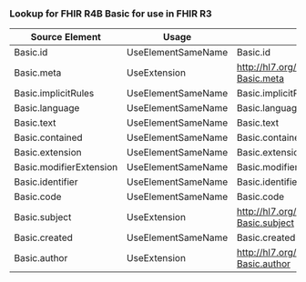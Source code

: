 ### Lookup for FHIR R4B Basic for use in FHIR R3

| Source Element | Usage | Target |
| -------------- | ----- | ------ |
| Basic.id | UseElementSameName | Basic.id |
| Basic.meta | UseExtension | http://hl7.org/fhir/4.3/StructureDefinition/extension-Basic.meta |
| Basic.implicitRules | UseElementSameName | Basic.implicitRules |
| Basic.language | UseElementSameName | Basic.language |
| Basic.text | UseElementSameName | Basic.text |
| Basic.contained | UseElementSameName | Basic.contained |
| Basic.extension | UseElementSameName | Basic.extension |
| Basic.modifierExtension | UseElementSameName | Basic.modifierExtension |
| Basic.identifier | UseElementSameName | Basic.identifier |
| Basic.code | UseElementSameName | Basic.code |
| Basic.subject | UseExtension | http://hl7.org/fhir/4.3/StructureDefinition/extension-Basic.subject |
| Basic.created | UseElementSameName | Basic.created |
| Basic.author | UseExtension | http://hl7.org/fhir/4.3/StructureDefinition/extension-Basic.author |
